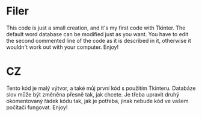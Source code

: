# Filer
This code is just a small creation, and it's my first code with Tkinter.
The default word database can be modified just as you want.
You have to edit the second commented line of the code as it is described in it, otherwise it wouldn't work out with your computer.
Enjoy!

# CZ
Tento kód je malý výtvor, a také můj první kód s použitím Tkinteru.
Databáze slov může být změněna přesně tak, jak chcete.
Je třeba upravit druhý okomentovaný řádek kódu tak, jak je potřeba, jinak nebude kód ve vašem počítači fungovat.
Enjoy!
